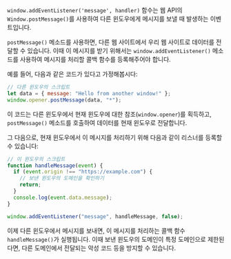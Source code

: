 `window.addEventListener('message', handler)` 함수는 웹 API의 `Window.postMessage()`를 사용하여 다른 윈도우에게 메시지를 보낼 때 발생하는 이벤트입니다.

`postMessage()` 메소드를 사용하면, 다른 웹 사이트에서 우리 웹 사이트로 데이터를 전달할 수 있습니다. 이때 이 메시지를 받기 위해서는 `window.addEventListener()` 메소드를 사용하여 메시지를 처리할 콜백 함수를 등록해주어야 합니다.

예를 들어, 다음과 같은 코드가 있다고 가정해봅시다:

```js
// 다른 윈도우의 스크립트
let data = { message: "Hello from another window!" };
window.opener.postMessage(data, "*");
```

이 코드는 다른 윈도우에서 현재 윈도우에 대한 참조(`window.opener`)를 획득하고, `postMessage()` 메소드를 호출하여 데이터를 현재 윈도우로 전달합니다.

그 다음으로, 현재 윈도우에서 이 메시지를 처리하기 위해 다음과 같이 리스너를 등록할 수 있습니다:

```js
// 이 윈도우의 스크립트
function handleMessage(event) {
  if (event.origin !== "https://example.com") {
    // 보낸 윈도우의 도메인을 확인하기
    return;
  }
  console.log(event.data.message);
}

window.addEventListener("message", handleMessage, false);
```

이제 다른 윈도우에서 메시지를 보내면, 이 메시지를 처리하는 콜백 함수 `handleMessage()`가 실행됩니다. 이때 보낸 윈도우의 도메인이 특정 도메인으로 제한된다면, 다른 도메인에서 전달되는 악성 코드 등을 방지할 수 있습니다.
